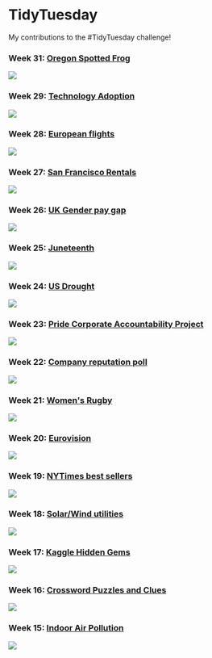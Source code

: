 # TidyTuesday
My contributions to the #TidyTuesday challenge!

### Week 31: [Oregon Spotted Frog](https://github.com/gilbertfontana/TidyTuesday/tree/main/Week31)
![](https://github.com/gilbertfontana/TidyTuesday/blob/main/Week31/tidytuesday_week_31.png)

### Week 29: [Technology Adoption](https://github.com/gilbertfontana/TidyTuesday/tree/main/Week29)
![](https://github.com/gilbertfontana/TidyTuesday/blob/main/Week29/tidytuesday_week_29.png)

### Week 28: [European flights](https://github.com/gilbertfontana/TidyTuesday/tree/main/Week28)
![](https://github.com/gilbertfontana/TidyTuesday/blob/main/Week28/tidytuesday_week_28.png)

### Week 27: [San Francisco Rentals](https://github.com/gilbertfontana/TidyTuesday/tree/main/Week27)
![](https://github.com/gilbertfontana/TidyTuesday/blob/main/Week27/tidytuesday_week_27.png)

### Week 26: [UK Gender pay gap](https://github.com/gilbertfontana/TidyTuesday/tree/main/Week26)
![](https://github.com/gilbertfontana/TidyTuesday/blob/main/Week26/tidytuesday_week_26.png)

### Week 25: [Juneteenth](https://github.com/gilbertfontana/TidyTuesday/tree/main/Week25)
![](https://github.com/gilbertfontana/TidyTuesday/blob/main/Week25/tidytuesday_week_25.png)

### Week 24: [US Drought](https://github.com/gilbertfontana/TidyTuesday/tree/main/Week24)
![](https://github.com/gilbertfontana/TidyTuesday/blob/main/Week24/tidytuesday_week_24.gif)

### Week 23: [Pride Corporate Accountability Project](https://github.com/gilbertfontana/TidyTuesday/tree/main/Week23)
![](https://github.com/gilbertfontana/TidyTuesday/blob/main/Week23/tidytuesday_week_23.png)

### Week 22: [Company reputation poll](https://github.com/gilbertfontana/TidyTuesday/tree/main/Week22)
![](https://github.com/gilbertfontana/TidyTuesday/blob/main/Week22/tidytuesday_week_22.png)

### Week 21: [Women's Rugby](https://github.com/gilbertfontana/TidyTuesday/tree/main/Week21)
![](https://github.com/gilbertfontana/TidyTuesday/blob/main/Week21/tidytuesday_week_21.png)

### Week 20: [Eurovision](https://github.com/gilbertfontana/TidyTuesday/tree/main/Week20)
![](https://github.com/gilbertfontana/TidyTuesday/blob/main/Week20/tidytuesday_week_20.png)

### Week 19: [NYTimes best sellers](https://github.com/gilbertfontana/TidyTuesday/tree/main/Week19)
![](https://github.com/gilbertfontana/TidyTuesday/blob/main/Week19/tidytuesday_week_19.png)

### Week 18: [Solar/Wind utilities](https://github.com/gilbertfontana/TidyTuesday/tree/main/Week18)
![](https://github.com/gilbertfontana/TidyTuesday/blob/main/Week18/tidytuesday_week_18.png)

### Week 17: [Kaggle Hidden Gems](https://github.com/gilbertfontana/TidyTuesday/tree/main/Week17)
![](https://github.com/gilbertfontana/TidyTuesday/blob/main/Week17/tidytuesday_week_17.png)

### Week 16: [Crossword Puzzles and Clues](https://github.com/gilbertfontana/TidyTuesday/tree/main/Week16)
![](https://github.com/gilbertfontana/TidyTuesday/blob/main/Week16/tidytuesday_week_16.png)

### Week 15: [Indoor Air Pollution](https://github.com/gilbertfontana/TidyTuesday/tree/main/Week15)
![](https://github.com/gilbertfontana/TidyTuesday/blob/main/Week15/tidytuesday_week_15.png)

